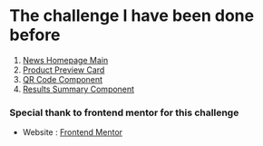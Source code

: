 # The challenge I have been done before

1. [News Homepage Main](./news-homepage-main)
2. [Product Preview Card](./product-preview-card-component-main)
3. [QR Code Component](./qr-code-component-main)
4. [Results Summary Component](./results-summary-component-main)

### Special thank to frontend mentor for this challenge

- Website : [Frontend Mentor](https://www.frontendmentor.io/)
